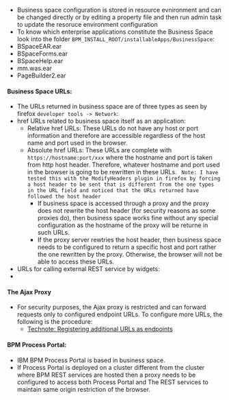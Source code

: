* Business space configuration is stored in resource evnironment and can be changed directly or by editing a property file and then run admin task to update the resoruce environment configuration
* To know which enterprise applications constitute the Business Space look into the folder `BPM_INSTALL_ROOT/installableApps/BusinessSpace`:
 * BSpaceEAR.ear
 * BSpaceForms.ear
 * BSpaceHelp.ear
 * mm.was.ear
 * PageBuilder2.ear

#### Business Space URLs:
* The URLs returned in business space are of three types as seen by firefox `developer tools -> Network`:
 * href URLs related to business space itself as an application:
    * Relative href URLs: These URLs do not have any host or port information and therefore are accessible regardless of the host name and port used in the browser. 
    * Absolute href URLs: These URLs are complete with `https://hostname:port/xxx` where the hostname and port is taken from http host header.  Therefore, whatever hostname and port used in the browser is going to be rewritten in these URLs. ` Note: I have tested this with the ModifyHeaders plugin in firefox by forcing a host header to be sent that is different from the one types in the URL field and noticed that the URLs returned have followed the host header`
      * If business space is accessed through a proxy and the proxy does not rewrite the host header (for security reasons as some proxies do), then business space works fine without any special configuration as the hostname of the proxy will be returne in such URLs.
      * If the proxy server rewtries the host header, then business space needs to be configured to return a specific host and port rather the one rewritten by the proxy.  Otherwise, the browser will not be able to access these URLs.  
 * URLs for calling external REST service by widgets:
 * 


#### The Ajax Proxy
* For security purposes, the Ajax proxy is restricted and can forward requests only to configured endpoint URLs.  To configure more URLs, the following is the procedure:
  * [Technote: Registering additional URLs as endpoints](http://www-01.ibm.com/support/docview.wss?uid=swg21570464)

#### BPM Process Portal:
* IBM BPM Process Portal is based in business space.
* If Process Portal is deployed on a cluster different from the cluster where BPM REST services are hosted then a proxy needs to be configured to access both Process Portal and The REST services to maintain same origin restriction of the browser.
